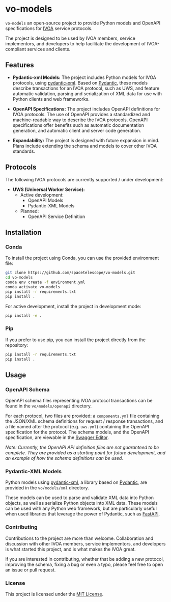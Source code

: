 # vo-models

`vo-models` an open-source project to provide Python models and OpenAPI specifications for [IVOA](https://www.ivoa.net/) service protocols.

The project is designed to be used by IVOA members, service implementors, and developers to help facilitate the development of IVOA-compliant services and clients.

## Features

- **Pydantic-xml Models:** The project includes Python models for IVOA protocols, using [pydantic-xml](https://github.com/dapper91/pydantic-xml). Based on [Pydantic](https://docs.pydantic.dev/latest/), these models describe transactions for an IVOA protocol, such as UWS, and feature automatic validation, parsing and serialization of XML data for use with Python clients and web frameworks.

- **OpenAPI Specifications:** The project includes OpenAPI definitions for IVOA protocols. The use of OpenAPI provides a standardized and machine-readable way to describe the IVOA protocols. OpenAPI specifications offer benefits such as automatic documentation generation, and automatic client and server code generation.

- **Expandability:** The project is designed with future expansion in mind. Plans include extending the schema and models to cover other IVOA standards.

## Protocols

The following IVOA protocols are currently supported / under development:

- **UWS (Universal Worker Service):**
  - Active development:
    - OpenAPI Models
    - Pydantic-XML Models
  - Planned:
    - OpenAPI Service Definition

## Installation

### Conda

To install the project using Conda, you can use the provided environment file:

```bash
git clone https://github.com/spacetelescope/vo-models.git
cd vo-models
conda env create -f environment.yml
conda activate vo-models
pip install -r requirements.txt
pip install .
```

For active development, install the project in development mode:

```bash
pip install -e .
```

### Pip
If you prefer to use pip, you can install the project directly from the repository:

```bash
pip install -r requirements.txt
pip install .
```

## Usage
### OpenAPI Schema

OpenAPI schema files representing IVOA protocol transactions can be found in the `vo/models/openapi` directory.

For each protocol, two files are provided: a `components.yml` file containing the JSON/XML schema definitions for request / response transactions, and a file named after the protocol (e.g. `uws.yml`) containing the OpenAPI specification for the protocol. The schema models, and the OpenAPI specification, are viewable in the [Swagger Editor](https://editor.swagger.io/).

*Note: Currently, the OpenAPI API definition files are not guaranteed to be complete. They are provided as a starting point for future development, and an example of how the schema definitions can be used.*

### Pydantic-XML Models

Python models using [pydantic-xml](https://github.com/dapper91/pydantic-xml), a library based on [Pydantic](https://docs.pydantic.dev/latest/), are provided in the `vo/models/xml` directory.

These models can be used to parse and validate XML data into Python objects, as well as serialize Python objects into XML data. These models can be used with any Python web framework, but are particularly useful when used libraries that leverage the power of Pydantic, such as [FastAPI](https://fastapi.tiangolo.com/).

### Contributing

Contributions to the project are more than welcome. Collaboration and discussion with other IVOA members, service implementors, and developers is what started this project, and is what makes the IVOA great.

If you are interested in contributing, whether that be adding a new protocol, improving the schema, fixing a bug or even a typo, please feel free to open an issue or pull request.


### License

This project is licensed under the [MIT License](LICENSE).